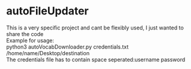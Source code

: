 # autoFileUpdater
This is a very specific project and cant be flexibly used, I just wanted to share the code<br>
Example for usage:<br>
python3 autoVocabDownloader.py credentials.txt /home/name/Desktop/destination<br>
The credentials file has to contain space seperated:username password


